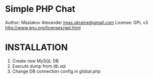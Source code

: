 Simple PHP Chat
===============

Author: Maslakov Alexander <jmas.ukraine@gmail.com>
License: GPL v3 http://www.gnu.org/licenses/gpl.html

INSTALLATION
============

1. Create new MySQL DB
2. Execute dump from db.sql
3. Change DB connection config in global.php
